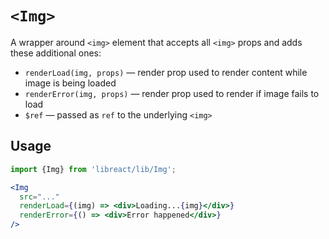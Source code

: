# `<Img>`

A wrapper around `<img>` element that accepts all `<img>` props and adds these additional ones:

- `renderLoad(img, props)` &mdash; render prop used to render content while image is being loaded
- `renderError(img, props)` &mdash; render prop used to render if image fails to load
- `$ref` &mdash; passed as `ref` to the underlying `<img>`


## Usage

```jsx
import {Img} from 'libreact/lib/Img';

<Img
  src="..."
  renderLoad={(img) => <div>Loading...{img}</div>}
  renderError={() => <div>Error happened</div>}
/>
```

